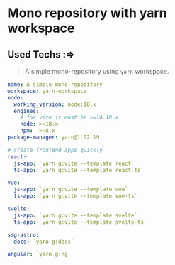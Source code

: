 # Mono repository with yarn workspace

## Used Techs :=>

> A simple mono-repository using `yarn` workspace.

```yml
name: A simple mono-repository
workspace: yarn-workspace
node:
  working_version: node:18.x
  engines:
    # for vite it must be >=14.18.x
    node: >=18.x
    npm:  >=8.x
package-manager: yarn@1.22.19
```

```yml
# create frontend apps quickly
react:
  js-app: `yarn g:vite --template react`
  ts-app: `yarn g:vite --template react-ts`

vue:
  js-app: `yarn g:vite --template vue`
  ts-app: `yarn g:vite --template vue-ts`

svelte:
  js-app: `yarn g:vite --template svelte`
  ts-app: `yarn g:vite --template svelte-ts`

ssg-astro:
  docs: `yarn g:docs`

angular: `yarn g:ng`

```
